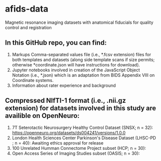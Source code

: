 # afids-data 
Magnetic resonance imaging datasets with anatomical fiducials for quality control and registration

## In this GitHub repo, you can find: 

1) Markups Comma-separated values file (i.e., *.fcsv extension) files for both templates and datasets (along side template scans if size permits; otherwise *coordinate.json will have instructions for download). 
2) Jupyter notebooks involved in creation of the JavaScript Object Notation (i.e., *.json) which is an adaptation from BIDS Appendix VIII on Coordinate systems.  
3) Information about rater experience and background 

## Compressed NIfTI-1 format (i.e., .nii.gz extension) for datasets involved in this study are availible on OpenNeuro: 

1) 7T Seterotactic Neurosurgery Healthy Control Dataset (SNSX; n = 32): https://openneuro.org/datasets/ds004241/versions/1.0.0
2) London Health Sciences Center Parkinson's Disease Dataset (LHSC-PD ; n = 40): Awaiting ethics approval for release  
3) 100 Unrelated Humman Connectome Project subset (HCP; n = 30): 
4) Open Access Series of Imaging Studies subset (OASIS; n = 30):
